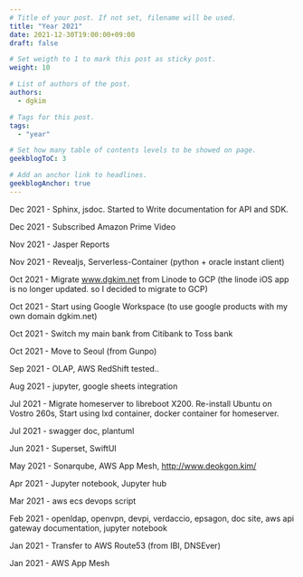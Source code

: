 ```yaml
---
# Title of your post. If not set, filename will be used.
title: "Year 2021"
date: 2021-12-30T19:00:00+09:00
draft: false

# Set weigth to 1 to mark this post as sticky post.
weight: 10

# List of authors of the post.
authors:
  - dgkim

# Tags for this post.
tags:
  - "year"

# Set how many table of contents levels to be showed on page.
geekblogToC: 3

# Add an anchor link to headlines.
geekblogAnchor: true
---
```


Dec 2021 - Sphinx, jsdoc. Started to Write documentation for API and SDK.

Dec 2021 - Subscribed Amazon Prime Video

Nov 2021 - Jasper Reports

Nov 2021 - Revealjs, Serverless-Container (python + oracle instant client)

Oct 2021 - Migrate www.dgkim.net from Linode to GCP (the linode iOS app is no longer updated. so I decided to migrate to GCP)

Oct 2021 - Start using Google Workspace (to use google products with my own domain dgkim.net)

Oct 2021 - Switch my main bank from Citibank to Toss bank

Oct 2021 - Move to Seoul (from Gunpo)

Sep 2021 - OLAP, AWS RedShift tested..

Aug 2021 - jupyter, google sheets integration

Jul 2021 - Migrate homeserver to libreboot X200. Re-install Ubuntu on Vostro 260s, Start using lxd container, docker container for homeserver.

Jul 2021 - swagger doc, plantuml

Jun 2021 - Superset, SwiftUI

May 2021 - Sonarqube, AWS App Mesh, http://www.deokgon.kim/

Apr 2021 - Jupyter notebook, Jupyter hub

Mar 2021 - aws ecs devops script

Feb 2021 - openldap, openvpn, devpi, verdaccio, epsagon, doc site, aws api gateway documentation, jupyter notebook

Jan 2021 - Transfer to AWS Route53 (from IBI, DNSEver)

Jan 2021 - AWS App Mesh
